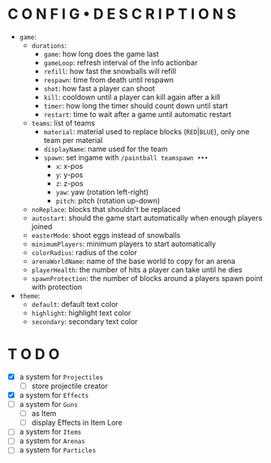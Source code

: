 

# C O N F I G  • D E S C R I P T I O N S

- `game`:
  - `durations`:
    - `game`:     how long does the game last
    - `gameLoop`: refresh interval of the info actionbar
    - `refill`:   how fast the snowballs will refill
    - `respawn`:  time from death until respawn
    - `shot`:     how fast a player can shoot
    - `kill`:     cooldown until a player can kill again after a kill
    - `timer`:    how long the timer should count down until start
    - `restart`:  time to wait after a game until automatic restart
  - `teams`: list of teams
    - `material`: material used to replace blocks (`RED`|`BLUE`), only one team per material
    - `displayName`: name used for the team
    - `spawn`: set ingame with `/paintball teamspawn •••` 
      - `x`:   x-pos
      - `y`:   y-pos
      - `z`:   z-pos
      - `yaw`: yaw (rotation left-right)
      - `pitch`: pitch (rotation up-down)
  - `noReplace`:  blocks that shouldn't be replaced
  - `autostart`:  should the game start automatically when enough players joined
  - `easterMode`: shoot eggs instead of snowballs
  - `minimumPlayers`: minimum players to start automatically
  - `colorRadius`: radius of the color
  - `arenaWorldName`: name of the base world to copy for an arena
  - `playerHealth`: the number of hits a player can take until he dies
  - `spawnProtection`: the number of blocks around a players spawn point with protection
- `theme`:
  - `default`:   default text color
  - `highlight`: highlight text color
  - `secondary`: secondary text color

# T O D O

- [x] a system for `Projectiles`
  - [ ] store projectile creator
- [x] a system for `Effects`
- [ ] a system for `Guns`
  - [ ] as Item
  - [ ] display Effects in Item Lore
- [ ] a system for `Items`
- [ ] a system for `Arenas`
- [ ] a system for `Particles` 
